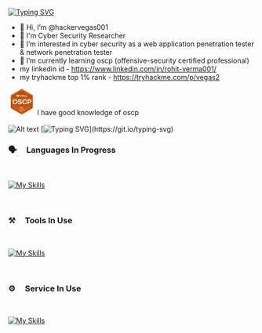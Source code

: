 


[![Typing SVG](https://readme-typing-svg.demolab.com?font=Fira+Code&pause=1000&random=false&width=435&lines=I+am+hackervegas001.+Nice+to+see+you)](https://git.io/typing-svg)

- 👋 Hi, I’m @hackervegas001
- 💼 I'm Cyber Security Researcher
- 👀 I’m interested in cyber security as a web application penetration tester & network penetration tester
- 🌱 I’m currently learning oscp (offensive-security certified professional)
- my linkedin id - https://www.linkedin.com/in/rohit-verma001/
- my tryhackme top 1% rank - https://tryhackme.com/p/vegas2

<img src="https://raw.githubusercontent.com/bekkage/bekkage/main/img/fa54f767-4ff0-4fc6-91c4-40555ba62545.png" alt="Alt text" width="55" height="55"> I have good knowledge of oscp
<br> </br>
<img src="https://images.credly.com/images/0a375324-4f9e-412d-b276-b6e96c428709/image.png" alt="Alt text" width="52" height="52">  [![Typing SVG](https://readme-typing-svg.demolab.com?font=Fira+Code&size=10&pause=1000&random=false&width=435&lines=Currently+studying+for+OSWE+certification.)](https://git.io/typing-svg)
### 🗣️ &nbsp;&nbsp;&nbsp; Languages In Progress

<br/>

[![My Skills](https://skillicons.dev/icons?i=python,bash,js,html)](https://skillicons.dev)

<br/>

### ⚒️ &nbsp;&nbsp;&nbsp; Tools In Use

<br/>

[![My Skills](https://skillicons.dev/icons?i=linux,github,androidstudio,md,powershell)](https://skillicons.dev)


<br/>

### ⚙ &nbsp;&nbsp;&nbsp; Service In Use

</br>

[![My Skills](https://skillicons.dev/icons?i=docker,aws)](https://skillicons.dev)

<!---
hackervegas001/hackervegas001 is a ✨ special ✨ repository because its `README.md` (this file) appears on your GitHub profile.
You can click the Preview link to take a look at your changes.
--->
